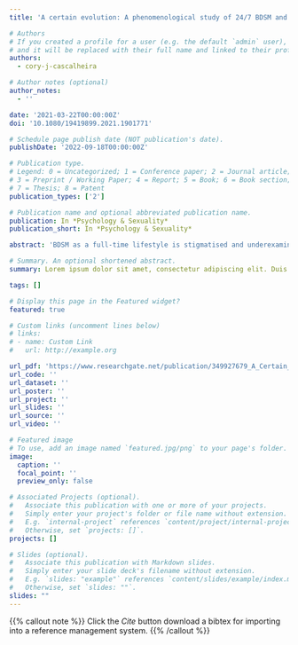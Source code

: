 ```yaml
---
title: 'A certain evolution: A phenomenological study of 24/7 BDSM and negotiating consent'

# Authors
# If you created a profile for a user (e.g. the default `admin` user), write the username (folder name) here
# and it will be replaced with their full name and linked to their profile.
authors:
  - cory-j-cascalheira

# Author notes (optional)
author_notes:
  - ''

date: '2021-03-22T00:00:00Z'
doi: '10.1080/19419899.2021.1901771'

# Schedule page publish date (NOT publication's date).
publishDate: '2022-09-18T00:00:00Z'

# Publication type.
# Legend: 0 = Uncategorized; 1 = Conference paper; 2 = Journal article;
# 3 = Preprint / Working Paper; 4 = Report; 5 = Book; 6 = Book section;
# 7 = Thesis; 8 = Patent
publication_types: ['2']

# Publication name and optional abbreviated publication name.
publication: In *Psychology & Sexuality*
publication_short: In *Psychology & Sexuality*

abstract: 'BDSM as a full-time lifestyle is stigmatised and underexamined as a phenomenon. Previous studies have investigated 24/7 sadomasochism (SM), 24/7 dominance and submission (D/s), or total power exchange (TPE), yet 24/7 BDSM remains under researched. Using a social constructionist and sexual diversity framework, we used insider knowledge to recruit four participants: a female slave/masochist, a male sadist, a female submissive, and a male dominant/protector. Interpretative phenomenological analysis revealed four superordinate and 10 subordinate themes: routes towards the fundamentals (sexually explicit resources, kink-related experiences), full-on lifestyle (self-in-role, flexible rules, shades of play, polyamory), dynamic consent (honesty, contextual communication), and practicalities (challenges, benefits). Our findings suggested that 24/7 BDSM is a socially constructed, consensual, full-time adherence to kink-related roles and behaviours untethered to time-limited scenes, woven into other life domains, and operating as an umbrella term to encompass other perpetual power dynamics. The themes contribute to the debate of kink as a sexual identity or serious leisure. We concluded that the centrality of self-in-role coupled with leisure features support 24/7 BDSM as an erotic lifestyle. Implications for sexual diversity, sex education, clinical guidelines, and social justice are discussed.'

# Summary. An optional shortened abstract.
summary: Lorem ipsum dolor sit amet, consectetur adipiscing elit. Duis posuere tellus ac convallis placerat. Proin tincidunt magna sed ex sollicitudin condimentum.

tags: []

# Display this page in the Featured widget?
featured: true

# Custom links (uncomment lines below)
# links:
# - name: Custom Link
#   url: http://example.org

url_pdf: 'https://www.researchgate.net/publication/349927679_A_Certain_Evolution_A_Phenomenological_study_of_247_BDSM_and_Negotiating_Consent'
url_code: ''
url_dataset: ''
url_poster: ''
url_project: ''
url_slides: ''
url_source: ''
url_video: ''

# Featured image
# To use, add an image named `featured.jpg/png` to your page's folder.
image:
  caption: ''
  focal_point: ''
  preview_only: false

# Associated Projects (optional).
#   Associate this publication with one or more of your projects.
#   Simply enter your project's folder or file name without extension.
#   E.g. `internal-project` references `content/project/internal-project/index.md`.
#   Otherwise, set `projects: []`.
projects: []

# Slides (optional).
#   Associate this publication with Markdown slides.
#   Simply enter your slide deck's filename without extension.
#   E.g. `slides: "example"` references `content/slides/example/index.md`.
#   Otherwise, set `slides: ""`.
slides: ""
---
```


{{% callout note %}}
Click the _Cite_ button download a bibtex for importing into a reference management system.
{{% /callout %}}
